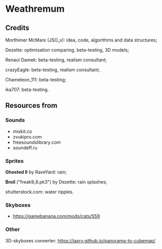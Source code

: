 # Weathremum

## Credits ##

Morthimer McMare (JSO_x): idea, code, algorithms and data structures;

Dezette: optimisation comparing, beta-testing, 3D models;

Renaul Damek: beta-testing, realism consultant;

crazyEagle: beta-testing, realism consultant;

Chameleon_111: beta-testing;

ika707: beta-testing.



## Resources from ##

### Sounds

- mixkit.co
- zvukipro.com
- freesoundslibrary.com
- soundeff.ru

### Sprites

**Ghosted II** by RaveYard: rain;

**Broil** ("freak9_6.pk3") by Dezette: rain splashes;

shutterstock.com: water ripples.

### Skyboxes

- https://gamebanana.com/mods/cats/559

### Other

3D-skyboxes converter: https://jaxry.github.io/panorama-to-cubemap/

